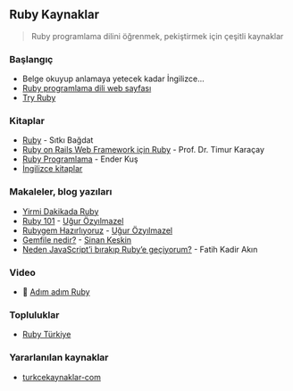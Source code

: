 ## Ruby Kaynaklar

> Ruby programlama dilini öğrenmek, pekiştirmek için çeşitli kaynaklar

### Başlangıç

* Belge okuyup anlamaya yetecek kadar İngilizce...
* [Ruby programlama dili web sayfası](https://www.ruby-lang.org/en/)
* [Try Ruby](http://tryruby.org)

### Kitaplar

* [Ruby](https://www.dikeyeksen.com/products/ruby) - Sıtkı Bağdat
* [Ruby on Rails Web Framework için Ruby](https://www.seckin.com.tr/kitap/369965548) - Prof. Dr. Timur Karaçay
* [Ruby Programlama](http://www.kodlab.com/BookDetail.aspx?ID=134405) - Ender Kuş
* [İngilizce kitaplar](https://github.com/EbookFoundation/free-programming-books/blob/master/free-programming-books.md#ruby)

### Makaleler, blog yazıları

- [Yirmi Dakikada Ruby](https://www.ruby-lang.org/tr/documentation/quickstart/)
- [Ruby 101](https://www.gitbook.com/book/vigo/ruby-101/details) - [Uğur Özyılmazel](https://twitter.com/vigobronx)
- [Rubygem Hazırlıyoruz](http://ugur.ozyilmazel.com/blog/tr/2014/09/23/rubygem-hazirliyoruz/) - [Uğur Özyılmazel](https://twitter.com/vigobronx)
- [Gemfile nedir?](http://kesk.in/2016/gemfile-nedir/) - [Sinan Keskin](https://twitter.com/_khons)
- [Neden JavaScript’i bırakıp Ruby’e geçiyorum?](https://medium.com/@fkadev/neden-javascripti-bırakıp-ruby-e-geçiyorum-d1e274ce9c89) - Fatih Kadir Akın

### Video

* :movie_camera: [Adım adım Ruby](https://www.youtube.com/playlist?list=PLqgPe8mz0dh7pKD5AnNRjveNKuBhnfaKw)

### Topluluklar

* [Ruby Türkiye](http://www.rubyturkiye.org)

### Yararlanılan kaynaklar

* [turkcekaynaklar-com](https://github.com/fatihacet/turkcekaynaklar-com)

